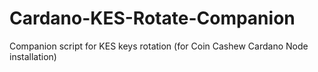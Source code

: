 # Cardano-KES-Rotate-Companion
Companion script for KES keys rotation (for Coin Cashew Cardano Node installation)
